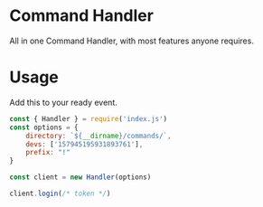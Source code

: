 # Command Handler
All in one Command Handler, with most features anyone requires.

# Usage
Add this to your ready event.

```js
const { Handler } = require('index.js')
const options = {
    directory: `${__dirname}/commands/`,
    devs: ['157945195931893761'],
    prefix: "!"
}

const client = new Handler(options)

client.login(/* token */)
```
